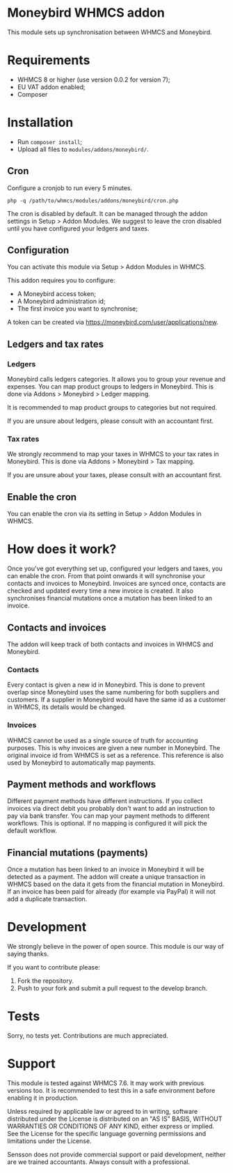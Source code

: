# Moneybird WHMCS addon

This module sets up synchronisation between WHMCS and Moneybird.

# Requirements

* WHMCS 8 or higher (use version 0.0.2 for version 7);
* EU VAT addon enabled;
* Composer

# Installation

* Run `composer install`;
* Upload all files to `modules/addons/moneybird/`.

## Cron

Configure a cronjob to run every 5 minutes.

`php -q /path/to/whmcs/modules/addons/moneybird/cron.php`

The cron is disabled by default. It can be managed through the addon
settings in Setup > Addon Modules. We suggest to leave the cron disabled
until you have configured your ledgers and taxes.

## Configuration

You can activate this module via Setup > Addon Modules in WHMCS.

This addon requires you to configure:

* A Moneybird access token;
* A Moneybird administration id;
* The first invoice you want to synchronise;

A token can be created via https://moneybird.com/user/applications/new.

## Ledgers and tax rates

### Ledgers

Moneybird calls ledgers categories. It allows you to group your revenue and
expenses. You can map product groups to ledgers in Moneybird. This is done
via Addons > Moneybird > Ledger mapping.

It is recommended to map product groups to categories but not required.

If you are unsure about ledgers, please consult with an accountant first.

### Tax rates

We strongly recommend to map your taxes in WHMCS to your tax rates in
Moneybird. This is done via Addons > Moneybird > Tax mapping.

If you are unsure about your taxes, please consult with an accountant first.

## Enable the cron

You can enable the cron via its setting in Setup > Addon Modules in WHMCS.

# How does it work?

Once you've got everything set up, configured your ledgers and taxes, you can
enable the cron. From that point onwards it will synchronise your contacts
and invoices to Moneybird. Invoices are synced once, contacts are checked
and updated every time a new invoice is created. It also synchronises
financial mutations once a mutation has been linked to an invoice.

## Contacts and invoices

The addon will keep track of both contacts and invoices in WHMCS and Moneybird.

### Contacts

Every contact is given a new id in Moneybird. This is done to prevent overlap
since Moneybird uses the same numbering for both suppliers and customers. If
a supplier in Moneybird would have the same id as a customer in WHMCS, its
details would be changed.

### Invoices

WHMCS cannot be used as a single source of truth for accounting purposes. This
is why invoices are given a new number in Moneybird. The original invoice id
from WHMCS is set as a reference. This reference is also used by Moneybird
to automatically map payments.

## Payment methods and workflows

Different payment methods have different instructions. If you collect invoices
via direct debit you probably don't want to add an instruction to pay via
bank transfer. You can map your payment methods to different workflows. This
is optional. If no mapping is configured it will pick the default workflow.

## Financial mutations (payments)

Once a mutation has been linked to an invoice in Moneybird it will be detected
as a payment. The addon will create a unique transaction in WHMCS based on the
data it gets from the financial mutation in Moneybird. If an invoice has been
paid for already (for example via PayPal) it will not add a duplicate
transaction.

# Development

We strongly believe in the power of open source. This module is our way of
saying thanks.

If you want to contribute please:

1. Fork the repository.
2. Push to your fork and submit a pull request to the develop branch.

# Tests

Sorry, no tests yet. Contributions are much appreciated.

# Support

This module is tested against WHMCS 7.6. It may work with previous versions
too. It is recommended to test this in a safe environment before enabling
it in production.

Unless required by applicable law or agreed to in writing, software
distributed under the License is distributed on an "AS IS" BASIS,
WITHOUT WARRANTIES OR CONDITIONS OF ANY KIND, either express or implied.
See the License for the specific language governing permissions and
limitations under the License.

Sensson does not provide commercial support or paid development, neither are
we trained accountants. Always consult with a professional.
